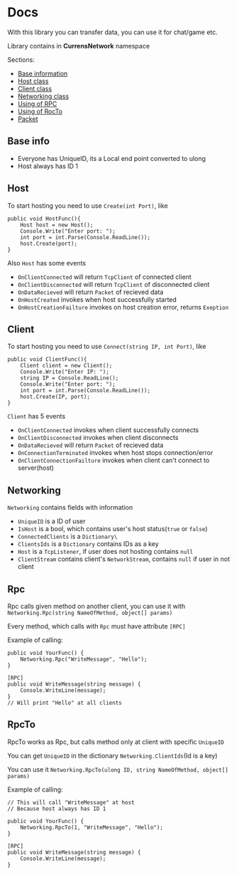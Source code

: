 <h1>Docs</h1>
With this library you can transfer data, you can use it for chat/game etc.
<p>Library contains in <strong>CurrensNetwork</strong> namespace</p>
<p>Sections:</p>
<ul>
  <li><a href = "#baseinfo">Base information</a></li>
  <li><a href = "#host">Host class</a></li>
  <li><a href = "#client">Client class</a></li>
  <li><a href = "#networking">Networking class</a></li>
  <li><a href = "#rpc">Using of RPC</a></li>
  <li><a href = "#rpcto">Using of RocTo</a></li>
  <li><a href = "">Packet</a></li>
</ul>
<div class="main" id="BaseSection">
  <h2>Base info</h2>
  <ul>
  <li>Everyone has UniqueID, its a Local end point converted to ulong</li>
  <li>Host always has ID 1</li>
</ul>

</div>
<div class="main" id="HostSection">
  <h2>Host</h2>
  <p>To start hosting you need to use <code>Create(int Port)</code>, like</p>

    public void HostFunc(){
        Host host = new Host();
        Console.Write("Enter port: ");
        int port = int.Parse(Console.ReadLine());
        host.Create(port);
    }
<p>Also <code>Host</code> has some events</p>
<ul>
    <li><code>OnClientConnected</code> will return <code>TcpClient</code> of connected client</li>
    <li><code>OnClientDisconnected</code> will return <code>TcpClient</code> of disconnected client</li>
    <li><code>OnDataRecieved</code> will return <code>Packet</code> of recieved data</li>
    <li><code>OnHostCreated</code> invokes when host successfully started</li>
    <li><code>OnHostCreationFailture</code> invokes on host creation error, returns <code>Exeption</code></li>
</ul>

</div>
<div class="main" id="ClientSection">
  <h2>Client</h2>
  <p>To start hosting you need to use <code>Connect(string IP, int Port)</code>, like</p>

    public void ClientFunc(){
        Client client = new Client();
        Console.Write("Enter IP: ");
        string IP = Console.ReadLine();
        Console.Write("Enter port: ");
        int port = int.Parse(Console.ReadLine());
        host.Create(IP, port);
    }
<p><code>Client</code> has 5 events</p>
<ul>
    <li><code>OnClientConnected</code> invokes when client successfully connects</li>
    <li><code>OnClientDisconnected</code> invokes when client disconnects</li>
    <li><code>OnDataRecieved</code> will return <code>Packet</code> of recieved data</li>
    <li><code>OnConnectionTerminated</code> invokes when host stops connection/error</li>
    <li><code>OnClientConnectionFailture</code> invokes when client can't connect to server(host)</li>
</ul>
</div>

<div class="main" id="NetwokingSection">
  <h2>Networking</h2>
  <p><code>Networking</code> contains fields with information</p>
  <ul>
    <li><code>UniqueID</code> is a ID of user</li>
    <li><code>IsHost</code> is a bool, which contains user's host status(<code>true</code> or <code>false</code>)</li>
    <li><code>ConnectedClients</code> is a <code>Dictionary\<EndPoint, TcpClient\></code></li>
    <li><code>ClientsIds</code> is a <code>Dictionary<ulong, EndPoint></code> contains IDs as a key</li>
    <li><code>Host</code> is a <code>TcpListener</code>, if user does not hosting contains <code>null</code></li>
    <li><code>ClientStream</code> contains client's <code>NetworkStream</code>, contains <code>null</code> if user in not client</li>
  </ul>
  
</div>

<div class="main" id="RpcSection">
  <h2>Rpc</h2>
  <p>Rpc calls given method on another client, you can use it with <code>Networking.Rpc(string NameOfMethod, object[] params)</code></p>
  <p>Every method, which calls with <code>Rpc</code> must have attribute <code>[RPC]</code></p>
  <p>Example of calling: </p>

    public void YourFunc() {
        Networking.Rpc("WriteMessage", "Hello");
    }
    
    [RPC]
    public void WriteMessage(string message) {
        Console.WriteLine(message);
    }
    // Will print "Hello" at all clients

</div>

<div class="main" id="RpcToSection">
  <h2>RpcTo</h2>
  <p>RpcTo works as Rpc, but calls method only at client with specific <code>UniqueID</code></p>
  <p>You can get <code>UniqueID</code> in the dictionary <code>Networking.ClientIds</code>(Id is a key)</p>
  <p>You can use it <code>Networking.RpcTo(ulong ID, string NameOfMethod, object[] params)</code></p>
  <p>Example of calling: </p>

    // This will call "WriteMessage" at host
    // Because host always has ID 1
    
    public void YourFunc() {
        Networking.RpcTo(1, "WriteMessage", "Hello");
    }
    
    [RPC]
    public void WriteMessage(string message) {
        Console.WriteLine(message);
    }

</div>
